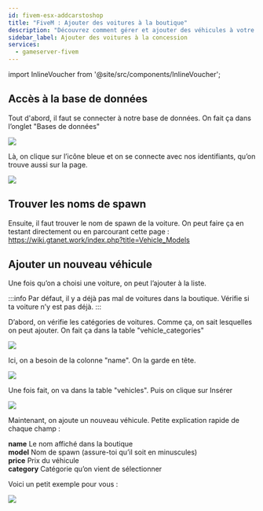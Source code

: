 ```yaml
---
id: fivem-esx-addcarstoshop
title: "FiveM : Ajouter des voitures à la boutique"
description: "Découvrez comment gérer et ajouter des véhicules à votre base de données pour une expérience boutique de voitures personnalisée → En savoir plus maintenant"
sidebar_label: Ajouter des voitures à la concession
services:
  - gameserver-fivem
---
```


import InlineVoucher from '@site/src/components/InlineVoucher';

<InlineVoucher />

## Accès à la base de données

Tout d'abord, il faut se connecter à notre base de données. On fait ça dans l’onglet "Bases de données"

![](https://screensaver01.zap-hosting.com/index.php/s/8NYJC6Qq5inG5yk/preview)

Là, on clique sur l’icône bleue et on se connecte avec nos identifiants, qu’on trouve aussi sur la page.

![](https://screensaver01.zap-hosting.com/index.php/s/XK5CLoeckxxHk8w/preview)

## Trouver les noms de spawn

Ensuite, il faut trouver le nom de spawn de la voiture. On peut faire ça en testant directement ou en parcourant cette page :
https://wiki.gtanet.work/index.php?title=Vehicle_Models

## Ajouter un nouveau véhicule

Une fois qu’on a choisi une voiture, on peut l’ajouter à la liste.

:::info
Par défaut, il y a déjà pas mal de voitures dans la boutique. Vérifie si ta voiture n’y est pas déjà.
:::

D’abord, on vérifie les catégories de voitures. Comme ça, on sait lesquelles on peut ajouter.
On fait ça dans la table "vehicle_categories"

![](https://screensaver01.zap-hosting.com/index.php/s/PYSt6anrdXs8QLY/preview)

Ici, on a besoin de la colonne "name". On la garde en tête.


![](https://screensaver01.zap-hosting.com/index.php/s/CnrQJcGbf3SPdtg/preview)

Une fois fait, on va dans la table "vehicles".
Puis on clique sur Insérer


![](https://screensaver01.zap-hosting.com/index.php/s/eN5x9o724a6tKwf/preview)

Maintenant, on ajoute un nouveau véhicule. Petite explication rapide de chaque champ :

**name** Le nom affiché dans la boutique  
**model** Nom de spawn (assure-toi qu’il soit en minuscules)  
**price** Prix du véhicule  
**category** Catégorie qu’on vient de sélectionner

Voici un petit exemple pour vous :


![](https://screensaver01.zap-hosting.com/index.php/s/cFrrLYKTALmCnFP/preview)

<InlineVoucher />